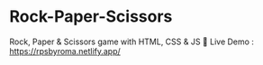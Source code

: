 # Rock-Paper-Scissors
Rock, Paper &amp; Scissors game with HTML, CSS &amp; JS 🔗 Live Demo : https://rpsbyroma.netlify.app/
